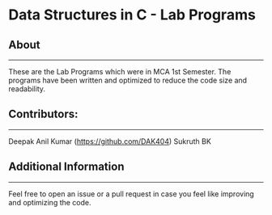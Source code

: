 # Data Structures in C - Lab Programs


## About
-----

These are the Lab Programs which were in MCA 1st Semester.
The programs have been written and optimized to reduce
the code size and readability.


## Contributors:
-------------
Deepak Anil Kumar (https://github.com/DAK404)
Sukruth BK


## Additional Information
----------------------

Feel free to open an issue or a pull request in case you
feel like improving and optimizing the code.
